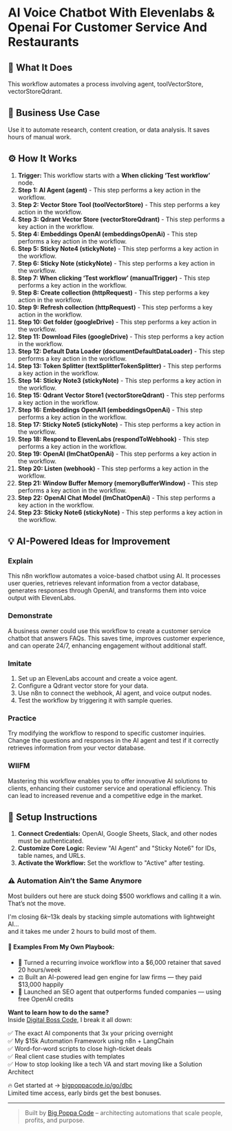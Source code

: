 # AI Voice Chatbot With Elevenlabs & Openai For Customer Service And Restaurants

## 🚀 What It Does
This workflow automates a process involving agent, toolVectorStore, vectorStoreQdrant.

## 💼 Business Use Case
Use it to automate research, content creation, or data analysis. It saves hours of manual work.

## ⚙️ How It Works
1.  **Trigger:** This workflow starts with a **When clicking ‘Test workflow’** node.
2. **Step 1: AI Agent (agent)** - This step performs a key action in the workflow.
3. **Step 2: Vector Store Tool (toolVectorStore)** - This step performs a key action in the workflow.
4. **Step 3: Qdrant Vector Store (vectorStoreQdrant)** - This step performs a key action in the workflow.
5. **Step 4: Embeddings OpenAI (embeddingsOpenAi)** - This step performs a key action in the workflow.
6. **Step 5: Sticky Note4 (stickyNote)** - This step performs a key action in the workflow.
7. **Step 6: Sticky Note (stickyNote)** - This step performs a key action in the workflow.
8. **Step 7: When clicking ‘Test workflow’ (manualTrigger)** - This step performs a key action in the workflow.
9. **Step 8: Create collection (httpRequest)** - This step performs a key action in the workflow.
10. **Step 9: Refresh collection (httpRequest)** - This step performs a key action in the workflow.
11. **Step 10: Get folder (googleDrive)** - This step performs a key action in the workflow.
12. **Step 11: Download Files (googleDrive)** - This step performs a key action in the workflow.
13. **Step 12: Default Data Loader (documentDefaultDataLoader)** - This step performs a key action in the workflow.
14. **Step 13: Token Splitter (textSplitterTokenSplitter)** - This step performs a key action in the workflow.
15. **Step 14: Sticky Note3 (stickyNote)** - This step performs a key action in the workflow.
16. **Step 15: Qdrant Vector Store1 (vectorStoreQdrant)** - This step performs a key action in the workflow.
17. **Step 16: Embeddings OpenAI1 (embeddingsOpenAi)** - This step performs a key action in the workflow.
18. **Step 17: Sticky Note5 (stickyNote)** - This step performs a key action in the workflow.
19. **Step 18: Respond to ElevenLabs (respondToWebhook)** - This step performs a key action in the workflow.
20. **Step 19: OpenAI (lmChatOpenAi)** - This step performs a key action in the workflow.
21. **Step 20: Listen (webhook)** - This step performs a key action in the workflow.
22. **Step 21: Window Buffer Memory (memoryBufferWindow)** - This step performs a key action in the workflow.
23. **Step 22: OpenAI Chat Model (lmChatOpenAi)** - This step performs a key action in the workflow.
24. **Step 23: Sticky Note6 (stickyNote)** - This step performs a key action in the workflow.

## 💡 AI-Powered Ideas for Improvement
### Explain
This n8n workflow automates a voice-based chatbot using AI. It processes user queries, retrieves relevant information from a vector database, generates responses through OpenAI, and transforms them into voice output with ElevenLabs.

### Demonstrate
A business owner could use this workflow to create a customer service chatbot that answers FAQs. This saves time, improves customer experience, and can operate 24/7, enhancing engagement without additional staff.

### Imitate
1. Set up an ElevenLabs account and create a voice agent.
2. Configure a Qdrant vector store for your data.
3. Use n8n to connect the webhook, AI agent, and voice output nodes.
4. Test the workflow by triggering it with sample queries.

### Practice
Try modifying the workflow to respond to specific customer inquiries. Change the questions and responses in the AI agent and test if it correctly retrieves information from your vector database.

### WIIFM
Mastering this workflow enables you to offer innovative AI solutions to clients, enhancing their customer service and operational efficiency. This can lead to increased revenue and a competitive edge in the market.

## 🔧 Setup Instructions
1. **Connect Credentials:** OpenAI, Google Sheets, Slack, and other nodes must be authenticated.
2. **Customize Core Logic:** Review "AI Agent" and "Sticky Note6" for IDs, table names, and URLs.
3. **Activate the Workflow:** Set the workflow to "Active" after testing.

### ⚠️ Automation Ain’t the Same Anymore

Most builders out here are stuck doing $500 workflows and calling it a win.  
That’s not the move.  

I'm closing $6k–$13k deals by stacking simple automations with lightweight AI...  
and it takes me under 2 hours to build most of them.

#### 🧠 Examples From My Own Playbook:
- 🔁 Turned a recurring invoice workflow into a $6,000 retainer that saved 20 hours/week  
- ⚖️ Built an AI-powered lead gen engine for law firms — they paid $13,000 happily  
- 🚀 Launched an SEO agent that outperforms funded companies — using free OpenAI credits  

**Want to learn how to do the same?**  
Inside [Digital Boss Code](https://bigpoppacode.io/go/dbc), I break it all down:

✅ The exact AI components that 3x your pricing overnight  
✅ My $15k Automation Framework using n8n + LangChain  
✅ Word-for-word scripts to close high-ticket deals  
✅ Real client case studies with templates  
✅ How to stop looking like a tech VA and start moving like a Solution Architect  

🔥 Get started at → [bigpoppacode.io/go/dbc](https://bigpoppacode.io/go/dbc)  
Limited time access, early birds get the best bonuses.

---
> Built by [Big Poppa Code](https://bigpoppacode.io) – architecting automations that scale people, profits, and purpose.
